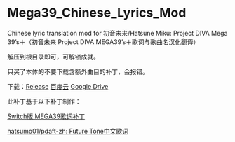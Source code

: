 # Mega39_Chinese_Lyrics_Mod
Chinese lyric translation mod for 初音未来/Hatsune Miku: Project DIVA Mega 39’s＋（初音未来 Project DIVA MEGA39’s＋歌词与歌曲名汉化翻译）



解压到根目录即可，可解锁成就。

只买了本体的不要下载含额外曲目的补丁，会报错。



下载：[Release](https://github.com/jiut/Mega39_Chinese_Lyrics_Mod/releases) [百度云](https://pan.baidu.com/s/1QJqKwLlYbxuEk4SL23GxSQ?pwd=8p9r) [Google Drive](https://drive.google.com/drive/folders/1rA984q2tSAR7TlFSFLfS9FFTluwsIxmT?usp=sharing)

此补丁基于以下补丁制作：

[Switch版 MEGA39歌词补丁](https://www.91tvg.com/forum.php?mod=viewthread&tid=198457) 

[hatsumo01/pdaft-zh: Future Tone中文歌词](https://github.com/hatsumo01/pdaft-zh)
